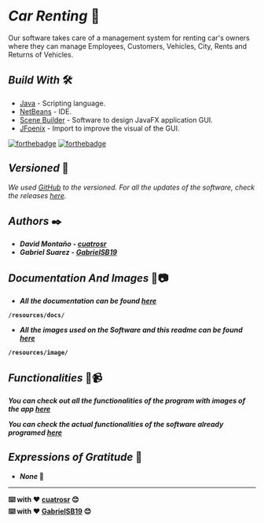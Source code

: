 # <b>_Car Renting_ 🚗</b>

Our software takes care of a management system for renting car's owners where they can manage Employees, Customers, Vehicles, City, Rents and Returns of Vehicles.

## <b>_Build With_</b> 🛠️

* [Java](https://www.oracle.com/co/java/technologies/javase/javase-jdk8-downloads.html) - Scripting language.
* [NetBeans](https://netbeans.apache.org/) - IDE.
* [Scene Builder](https://gluonhq.com/products/scene-builder/) - Software to design JavaFX application GUI.
* [JFoenix](https://github.com/sshahine/JFoenix) - Import to improve the visual of the GUI.

[![forthebadge](https://forthebadge.com/images/badges/made-with-java.svg)](https://forthebadge.com) [![forthebadge](https://forthebadge.com/images/badges/built-with-love.svg)](https://forthebadge.com)

## <b>_Versioned_</b> 📌

_We used [GitHub](https://github.com/) to the versioned. For all the updates of the software, check the releases [here](https://github.com/cuatrosr/car-renting-javafx/releases)._

## <b>_Authors_ ✒️

* _David Montaño - [cuatrosr](https://github.com/cuatrosr)_
* _Gabriel Suarez - [GabrielSB19](https://github.com/GabrielSB19)_

## <b>_Documentation And Images_</b> 💬📷

* _All the documentation can be found [here](https://github.com/cuatrosr/car-renting-javafx/tree/master/resources/docs/Entregas)_<br>
```
/resources/docs/
```

* _All the images used on the Software and this readme can be found [here](https://github.com/cuatrosr/car-renting-javafx/tree/master/resources/Images)_<br>
```
/resources/image/
```

## <b>_Functionalities_</b> 📱📹

_You can check out all the functionalities of the program with images of the app [here](https://github.com/cuatrosr/car-renting-javafx/blob/master/resources/docs/Entregas/Car%20Renting%20V1.pdf)_<br>
  
_You can check the actual functionalities of the software already programed [here](https://github.com/cuatrosr/car-renting-javafx/blob/master/resources/docs/Entregas/Car%20Renting%20V2.pdf)_<br>

## <b>_Expressions of Gratitude_</b> 🎁

* _None_ 📢

---
⌨️ with ❤️ [cuatrosr](https://github.com/cuatrosr) 😊<br>
⌨️ with ❤️ [GabrielSB19](https://github.com/GabrielSB19) 😊
